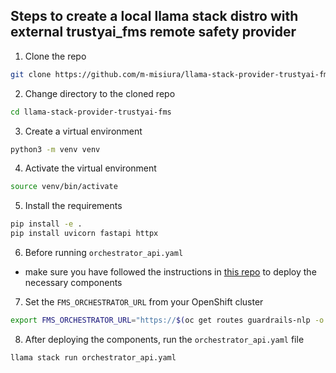 ## Steps to create a local llama stack distro with external trustyai_fms remote safety provider

1. Clone the repo
```bash
git clone https://github.com/m-misiura/llama-stack-provider-trustyai-fms.git
```

2. Change directory to the cloned repo
```bash
cd llama-stack-provider-trustyai-fms
```

3. Create a virtual environment
```bash
python3 -m venv venv
```
4. Activate the virtual environment
```bash
source venv/bin/activate
```
5. Install the requirements
```bash
pip install -e .
pip install uvicorn fastapi httpx
```

6. Before running `orchestrator_api.yaml`

- make sure you have followed the instructions in [this repo](https://github.com/m-misiura/deployments-4-guardrails/tree/main) to deploy the necessary components

7. Set the `FMS_ORCHESTRATOR_URL` from your OpenShift cluster
```bash
export FMS_ORCHESTRATOR_URL="https://$(oc get routes guardrails-nlp -o jsonpath='{.spec.host}')"
```

8. After deploying the components, run the `orchestrator_api.yaml` file
```bash
llama stack run orchestrator_api.yaml
```
